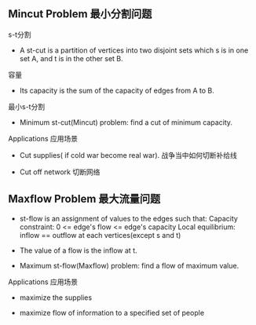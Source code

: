 
## Mincut Problem  最小分割问题

s-t分割
* A st-cut is a partition of vertices into two disjoint sets 
which s is in one set A, and t is in the other set B.


容量
* Its capacity
is the sum of the capacity of edges from A to B.

最小s-t分割
* Minimum st-cut(Mincut) problem: find a cut of minimum capacity.

Applications 应用场景

- Cut supplies( if cold war become real war).
战争当中如何切断补给线

- Cut off network
切断网络


## Maxflow Problem 最大流量问题

* st-flow is an assignment of values to the edges such that:
 Capacity constraint: 0 <= edge's flow <= edge's capacity
 Local equilibrium: inflow == outflow at each vertices(except s and t)
 
* The value of a flow is the inflow at t.

* Maximum st-flow(Maxflow) problem: find a flow of maximum value.


Applications 应用场景
* maximize the supplies

* maximize flow of information to a specified set of people


